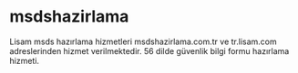 # msdshazirlama
Lisam msds hazırlama hizmetleri msdshazirlama.com.tr ve tr.lisam.com adreslerinden hizmet verilmektedir.
56 dilde güvenlik bilgi formu hazırlama hizmeti.
